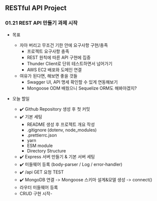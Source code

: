## RESTful API Project

### 01.21 REST API 만들기 과제 시작

- 목표

  - 자아 버리고 무조건 기한 안에 요구사항 구현/충족
    - 프로젝트 요구사항 충족
    - REST 원칙에 따른 API 구현에 집중
    - Thunder Client로 단위 테스트하면서 넘어가기
    - AWS EC2 배포와 도메인 연결
  - 여유가 된다면, 해보면 좋을 것들
    - Swagger UI, API 명세 확인할 수 있게 연동해보기
    - Mongoose ODM 배웠으니 Sequelize ORM도 해봐야겠지?

- 오늘 할일
  - ✔️ Github Repository 생성 후 첫 커밋
  - ✔️ 기본 세팅
    - README 생성 후 프로젝트 개요 작성
    - .gitignore (dotenv, node_modules)
    - .prettierrc.json
    - yarn
    - ESM module
    - Directory Structure
  - ✔️ Express 서버 만들기 & 기본 서버 세팅
  - ✔️ 미들웨어 등록 (body-parser / Log / error-handler)
  - ✔️ /api GET 요청 TEST
  - ✔️ MongoDB 연결 -> Mongoose 스키마 설계&모델 생성 -> connect()
  - 라우터 미들웨어 등록
  - CRUD 구현 시작-
